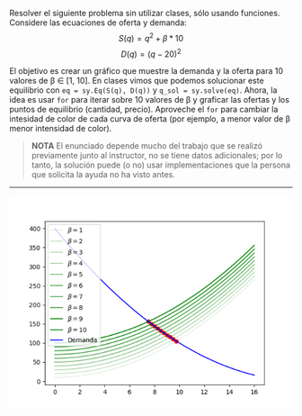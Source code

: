 Resolver el siguiente problema sin utilizar clases, sólo usando
funciones. Considere las ecuaciones de oferta y demanda:
$$S(q) = q^2 + \beta *10$$
$$D(q) = (q - 20)^2$$

El objetivo es crear un gráfico que muestre la demanda y la oferta
para 10 valores de β ∈ [1, 10]. En clases vimos que podemos solucionar este
equilibrio con `eq = sy.Eq(S(q), D(q))` y `q_sol = sy.solve(eq)`.
Ahora, la idea es usar `for` para iterar sobre 10 valores de β y
graficar las ofertas y los puntos de equilibrio (cantidad, precio).
Aproveche el `for` para cambiar la intesidad de color de cada curva
de oferta (por ejemplo, a menor valor de β menor intensidad de color).

>__**NOTA**__
> El enunciado depende mucho del trabajo que se realizó previamente
> junto al instructor, no se tiene datos adicionales; por lo tanto,
> la solución puede (o no) usar implementaciones que la persona que
> solicita la ayuda no ha visto antes.

---
![plot](Figure_1.png)
